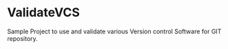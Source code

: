 # ValidateVCS
Sample Project to use and validate various Version control Software for GIT repository.
